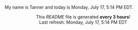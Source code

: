 My name is Tanner and today is Monday, July 17, 5:14 PM EDT.

<p align="center">This <i>README</i> file is generated <b>every 3 hours</b>!</br>Last refresh: Monday, July 17, 5:14 PM EDT<br /></p>

